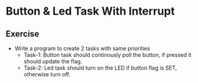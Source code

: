 <h1> Button & Led Task With Interrupt </h1>

## Exercise
- Write a program to create 2 tasks with same priorities
	+ Task-1: Button task should continously poll the button, if pressed it should update the flag.
	+ Task-2: Led task should turn on the LED if button flag is SET, otherwise turn off.